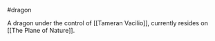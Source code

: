 #dragon

A dragon under the control of [[Tameran Vacilio]], currently resides on [[The Plane of Nature]].